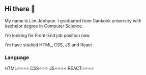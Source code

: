 ## Hi there 👋

My name is Lim Joohyun. I graduated from Dankook university with bachelor degree in Computer Science.

I'm looking for Front-End job position now

I'm have studied HTML, CSS, JS and React


### Language
HTML⭐️⭐️⭐️⭐️
CSS⭐️⭐️⭐️
JS⭐️⭐️⭐️⭐️
REACT⭐️⭐️⭐️⭐️

<!--
**Sweetpotatopizza/Sweetpotatopizza** is a ✨ _special_ ✨ repository because its `README.md` (this file) appears on your GitHub profile.

Here are some ideas to get you started:

- 🔭 I’m currently working on ...
- 🌱 I’m currently learning ...
- 👯 I’m looking to collaborate on ...
- 🤔 I’m looking for help with ...
- 💬 Ask me about ...
- 📫 How to reach me: ...
- 😄 Pronouns: ...
- ⚡ Fun fact: ...
-->
